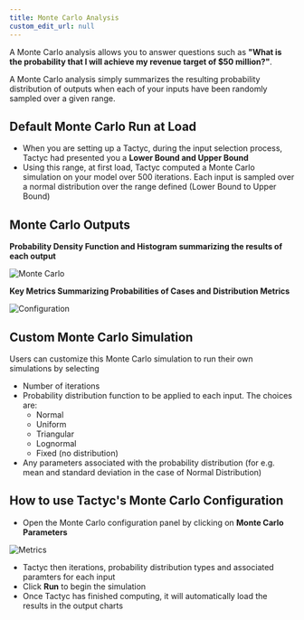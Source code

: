 ```yaml
---
title: Monte Carlo Analysis
custom_edit_url: null
---
```


A Monte Carlo analysis allows you to answer questions such as **"What is the probability that I will  achieve my revenue target of $50 million?"**. 

A Monte Carlo analysis simply summarizes the resulting probability distribution of outputs when each of your inputs have been randomly sampled over a given range. 

## Default Monte Carlo Run at Load

- When you are setting up a Tactyc, during the input selection process, Tactyc had presented you a **Lower Bound and Upper Bound**
- Using this range, at first load, Tactyc computed a Monte Carlo simulation on your model over 500 iterations. Each input is sampled over a normal distribution over the range defined (Lower Bound to Upper Bound)

## Monte Carlo Outputs

**Probability Density Function and Histogram summarizing the results of each output**

![Monte Carlo](https://du0bb4gb9kg21.cloudfront.net/documentation/monte-carlo/mc.png)

**Key Metrics Summarizing Probabilities of Cases and Distribution Metrics**

![Configuration](https://du0bb4gb9kg21.cloudfront.net/documentation/monte-carlo/config.png)

## Custom Monte Carlo Simulation

Users can customize this Monte Carlo simulation to run their own simulations by selecting

- Number of iterations
- Probability distribution function to be applied to each input. The choices are:
    - Normal
    - Uniform
    - Triangular
    - Lognormal
    - Fixed (no distribution)
- Any parameters associated with the probability distribution (for e.g. mean and standard deviation in the case of Normal Distribution)

## How to use Tactyc's Monte Carlo Configuration

- Open the Monte Carlo configuration panel by clicking on **Monte Carlo Parameters**

![Metrics](https://du0bb4gb9kg21.cloudfront.net/documentation/monte-carlo/metrics.png)

- Tactyc then iterations, probability distribution types and associated paramters for each input
- Click **Run** to begin the simulation
- Once Tactyc has finished computing, it will automatically load the results in the output charts
